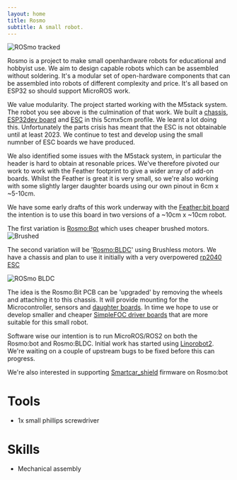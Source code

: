 ```yaml
---
layout: home
title: Rosmo
subtitle: A small robot.
---
```


 ![ROSmo tracked](https://pbs.twimg.com/media/FUa95gJXsAEfBqj?format=jpg)

Rosmo is a project to make small openhardware robots for educational and hobbyist use. We aim to design capable robots which can be assembled without soldering. It's a modular set of open-hardware components that can be assembled into robots of different complexity and price. It's all based on ESP32 so should support MicroROS work.

We value modularity. The project started working with the M5stack system. The robot you see above is the culmination of that work. We built a [chassis](https://github.com/rosmo-robot/Rosmo_3D/tree/main/V2/2.10), [ESP32dev board](https://github.com/rosmo-robot/Open-Core-M5stack/tree/main/2.2) and [ESC](https://github.com/rosmo-robot/Rosmo_ESC) in this 5cmx5cm profile. We learnt a lot doing this. Unfortunately the parts crisis has meant that the ESC is not obtainable until at least 2023. We continue to test and develop using the small numnber of ESC boards we have produced.

We also identified some issues with the M5stack system, in particular the header is hard to obtain at resonable prices. We've therefore pivoted our work to work with the Feather footprint to give a wider array of add-on boards. Whilst the Feather is great it is very small, so we're also working with some slightly larger daughter boards using our own pinout in 6cm x ~5-10cm.

We have some early drafts of this work underway with the [Feather:bit board](https://github.com/rosmo-robot/Feather-Bit/tree/main/v1) the intention is to use this board in two versions of a ~10cm x ~10cm robot.

The first variation is [Rosmo:Bot](https://github.com/rosmo-robot/micro-bot/tree/master/Hardware/V3) which uses cheaper brushed motors. 
![Brushed](https://raw.githubusercontent.com/rosmo-robot/micro-bot/master/Hardware/V3/Rosmo%3ABotv3.png)

The second variation will be '[Rosmo:BLDC](https://github.com/rosmo-robot/Rosmo_3D/tree/main/V4/BLDC)' using Brushless motors. We have a chassis and plan to use it initially with a very overpowered [rp2040 ESC](https://github.com/Twisted-Fields/rp2040-motor-controller)

 ![ROSmo BLDC](https://raw.githubusercontent.com/rosmo-robot/rosmo-robot.github.io/master/assets/img/chonky.jpeg)
 
The idea is the Rosmo:Bit PCB can be 'upgraded' by removing the wheels and attaching it to this chassis. It will provide mounting for the Microcontroller, sensors and [daughter boards](https://github.com/rosmo-robot/Feather-Bit/blob/main/v1/daughter_concept/Readme.md). In time we hope to use or develop smaller and cheaper [SimpleFOC driver boards](https://community.simplefoc.com/) that are more suitable for this small robot.

Software wise our intention is to run MicroROS/ROS2 on both the Rosmo:bot and Rosmo:BLDC. Initial work has started using [Linorobot2](https://github.com/rosmo-robot/linorobot2_hardware). We're waiting on a couple of upstream bugs to be fixed before this can progress.

We're also interested in supporting [Smartcar_shield](https://github.com/platisd/smartcar_shield/) firmware on Rosmo:bot

# Tools
* 1x small phillips screwdriver

# Skills
* Mechanical assembly

